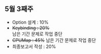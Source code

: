 ## 5월 3째주
* Option 설계 : 10%  
* ~~Keybinding : 20%~~  
    남은 기간 문제로 작업 중단  
* ~~CPUMap : 45%~~
    남은 기간 문제로 작업 중단  
* 최종보고서 작성 : 20%  

